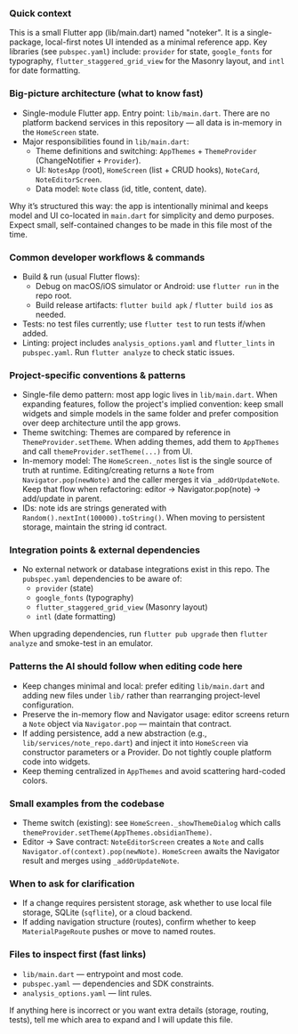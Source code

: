 ### Quick context

This is a small Flutter app (lib/main.dart) named "noteker". It is a single-package, local-first notes UI intended as a minimal reference app. Key libraries (see `pubspec.yaml`) include: `provider` for state, `google_fonts` for typography, `flutter_staggered_grid_view` for the Masonry layout, and `intl` for date formatting.

### Big-picture architecture (what to know fast)

- Single-module Flutter app. Entry point: `lib/main.dart`. There are no platform backend services in this repository — all data is in-memory in the `HomeScreen` state.
- Major responsibilities found in `lib/main.dart`:
  - Theme definitions and switching: `AppThemes` + `ThemeProvider` (ChangeNotifier + `Provider`).
  - UI: `NotesApp` (root), `HomeScreen` (list + CRUD hooks), `NoteCard`, `NoteEditorScreen`.
  - Data model: `Note` class (id, title, content, date).

Why it’s structured this way: the app is intentionally minimal and keeps model and UI co-located in `main.dart` for simplicity and demo purposes. Expect small, self-contained changes to be made in this file most of the time.

### Common developer workflows & commands

- Build & run (usual Flutter flows):
  - Debug on macOS/iOS simulator or Android: use `flutter run` in the repo root.
  - Build release artifacts: `flutter build apk` / `flutter build ios` as needed.
- Tests: no test files currently; use `flutter test` to run tests if/when added.
- Linting: project includes `analysis_options.yaml` and `flutter_lints` in `pubspec.yaml`. Run `flutter analyze` to check static issues.

### Project-specific conventions & patterns

- Single-file demo pattern: most app logic lives in `lib/main.dart`. When expanding features, follow the project's implied convention: keep small widgets and simple models in the same folder and prefer composition over deep architecture until the app grows.
- Theme switching: Themes are compared by reference in `ThemeProvider.setTheme`. When adding themes, add them to `AppThemes` and call `themeProvider.setTheme(...)` from UI.
- In-memory model: The `HomeScreen._notes` list is the single source of truth at runtime. Editing/creating returns a `Note` from `Navigator.pop(newNote)` and the caller merges it via `_addOrUpdateNote`. Keep that flow when refactoring: editor -> Navigator.pop(note) -> add/update in parent.
- IDs: note ids are strings generated with `Random().nextInt(100000).toString()`. When moving to persistent storage, maintain the string id contract.

### Integration points & external dependencies

- No external network or database integrations exist in this repo. The `pubspec.yaml` dependencies to be aware of:
  - `provider` (state)
  - `google_fonts` (typography)
  - `flutter_staggered_grid_view` (Masonry layout)
  - `intl` (date formatting)

When upgrading dependencies, run `flutter pub upgrade` then `flutter analyze` and smoke-test in an emulator.

### Patterns the AI should follow when editing code here

- Keep changes minimal and local: prefer editing `lib/main.dart` and adding new files under `lib/` rather than rearranging project-level configuration.
- Preserve the in-memory flow and Navigator usage: editor screens return a `Note` object via `Navigator.pop` — maintain that contract.
- If adding persistence, add a new abstraction (e.g., `lib/services/note_repo.dart`) and inject it into `HomeScreen` via constructor parameters or a Provider. Do not tightly couple platform code into widgets.
- Keep theming centralized in `AppThemes` and avoid scattering hard-coded colors.

### Small examples from the codebase

- Theme switch (existing): see `HomeScreen._showThemeDialog` which calls `themeProvider.setTheme(AppThemes.obsidianTheme)`.
- Editor -> Save contract: `NoteEditorScreen` creates a `Note` and calls `Navigator.of(context).pop(newNote)`. `HomeScreen` awaits the Navigator result and merges using `_addOrUpdateNote`.

### When to ask for clarification

- If a change requires persistent storage, ask whether to use local file storage, SQLite (`sqflite`), or a cloud backend.
- If adding navigation structure (routes), confirm whether to keep `MaterialPageRoute` pushes or move to named routes.

### Files to inspect first (fast links)

- `lib/main.dart` — entrypoint and most code.
- `pubspec.yaml` — dependencies and SDK constraints.
- `analysis_options.yaml` — lint rules.

If anything here is incorrect or you want extra details (storage, routing, tests), tell me which area to expand and I will update this file.
